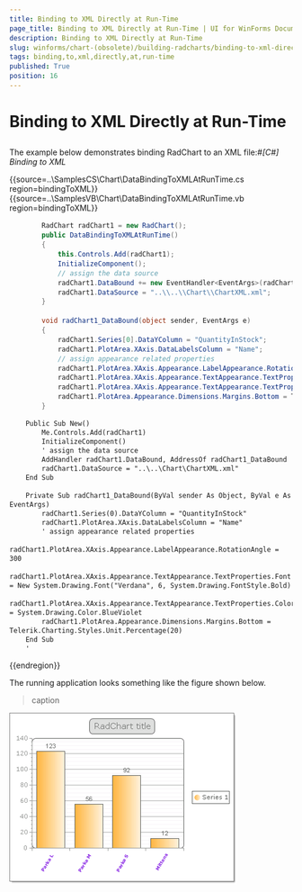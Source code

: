 ```yaml
---
title: Binding to XML Directly at Run-Time
page_title: Binding to XML Directly at Run-Time | UI for WinForms Documentation
description: Binding to XML Directly at Run-Time
slug: winforms/chart-(obsolete)/building-radcharts/binding-to-xml-directly-at-run-time
tags: binding,to,xml,directly,at,run-time
published: True
position: 16
---
```


# Binding to XML Directly at Run-Time



## 

The example below demonstrates binding RadChart to an XML file:#_[C#] Binding to XML_

	



{{source=..\SamplesCS\Chart\DataBindingToXMLAtRunTime.cs region=bindingToXML}} 
{{source=..\SamplesVB\Chart\DataBindingToXMLAtRunTime.vb region=bindingToXML}} 

````C#
        RadChart radChart1 = new RadChart();
        public DataBindingToXMLAtRunTime()
        {
            this.Controls.Add(radChart1);
            InitializeComponent();
            // assign the data source
            radChart1.DataBound += new EventHandler<EventArgs>(radChart1_DataBound);
            radChart1.DataSource = "..\\..\\Chart\\ChartXML.xml";
        }

        void radChart1_DataBound(object sender, EventArgs e)
        {
            radChart1.Series[0].DataYColumn = "QuantityInStock";
            radChart1.PlotArea.XAxis.DataLabelsColumn = "Name";
            // assign appearance related properties
            radChart1.PlotArea.XAxis.Appearance.LabelAppearance.RotationAngle = 300;
            radChart1.PlotArea.XAxis.Appearance.TextAppearance.TextProperties.Font = new System.Drawing.Font("Verdana", 6, System.Drawing.FontStyle.Bold);
            radChart1.PlotArea.XAxis.Appearance.TextAppearance.TextProperties.Color = System.Drawing.Color.BlueViolet;
            radChart1.PlotArea.Appearance.Dimensions.Margins.Bottom = Telerik.Charting.Styles.Unit.Percentage(20);
        }
````
````VB.NET    Private radChart1 As New RadChart()
    Public Sub New()
        Me.Controls.Add(radChart1)
        InitializeComponent()
        ' assign the data source
        AddHandler radChart1.DataBound, AddressOf radChart1_DataBound
        radChart1.DataSource = "..\..\Chart\ChartXML.xml"
    End Sub

    Private Sub radChart1_DataBound(ByVal sender As Object, ByVal e As EventArgs)
        radChart1.Series(0).DataYColumn = "QuantityInStock"
        radChart1.PlotArea.XAxis.DataLabelsColumn = "Name"
        ' assign appearance related properties
        radChart1.PlotArea.XAxis.Appearance.LabelAppearance.RotationAngle = 300
        radChart1.PlotArea.XAxis.Appearance.TextAppearance.TextProperties.Font = New System.Drawing.Font("Verdana", 6, System.Drawing.FontStyle.Bold)
        radChart1.PlotArea.XAxis.Appearance.TextAppearance.TextProperties.Color = System.Drawing.Color.BlueViolet
        radChart1.PlotArea.Appearance.Dimensions.Margins.Bottom = Telerik.Charting.Styles.Unit.Percentage(20)
    End Sub
    '
````

{{endregion}} 




The running application looks something like the figure shown below.


>caption 

![chart-building-radcharts-data-binding-radchart-binding-to-xml-directly-at-runtime 001](images/chart-building-radcharts-data-binding-radchart-binding-to-xml-directly-at-runtime001.png)


